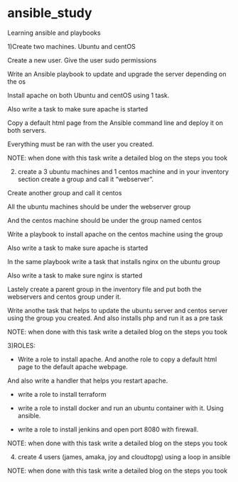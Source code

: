 # ansible_study
Learning ansible and playbooks

1)Create two machines. Ubuntu and centOS 

Create a new user. Give the user sudo permissions

Write an Ansible playbook to update and upgrade the server depending on the os

Install apache on both Ubuntu and centOS using 1 task.

Also write a task to make sure apache is started

Copy a default html page from the Ansible command line and deploy it on both servers.

Everything must be ran with the user you created.

NOTE: when done with this task write a detailed blog on the steps you took 



2) create a 3 ubuntu machines and 1 centos machine and in your inventory section create a group and call it “webserver”.

Create another group and call it centos

All the ubuntu machines should be under the webserver group 

And the centos machine should be under the group named centos

Write a playbook to install apache on the centos machine using the group

Also write a task to make sure apache is started

In the same playbook write a task that installs nginx on the ubuntu group

Also write a task to make sure nginx is started

Lastely create a parent group in the inventory file and put both the webservers and centos group under it.

Write anothe task that helps to update the ubuntu server and centos server using the group you created. And also installs php and run it as a pre task


NOTE: when done with this task write a detailed blog on the steps you took 





3)ROLES:

- Write a role to install apache. And anothe role to copy a default html page to the default apache webpage.

And also write a handler that helps you restart apache.

- write a role to install terraform

- write a role to install docker and run an ubuntu container with it. Using ansible.

- write a role to install jenkins and open port 8080 with firewall.

NOTE: when done with this task write a detailed blog on the steps you took 



4) create 4 users (james, amaka, joy and cloudtopg) using a loop in ansible

NOTE: when done with this task write a detailed blog on the steps you took 

